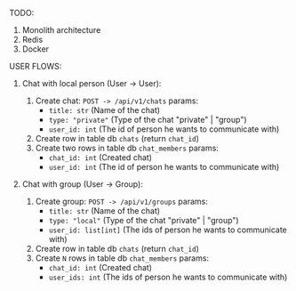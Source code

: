 TODO:
1) Monolith architecture
2) Redis
3) Docker

USER FLOWS:
1) Chat with local person (User -> User):
   1) Create chat: `POST -> /api/v1/chats`
    params:
        - `title: str` (Name of the chat)
        - `type: "private"` (Type of the chat "private" | "group")
        - `user_id: int` (The id of person he wants to communicate with)
   2) Create row in table db `chats` (return `chat_id`)
   3) Create two rows in table db `chat_members` params:
        - `chat_id: int` (Created chat)
        - `user_id: int` (The id of person he wants to communicate with)

2) Chat with group (User -> Group):
   1) Create group: `POST -> /api/v1/groups`
    params:
        - `title: str` (Name of the chat)
        - `type: "local"` (Type of the chat "private" | "group")
        - `user_id: list[int]` (The ids of person he wants to communicate with)
   2) Create row in table db `chats` (return `chat_id`)
   3) Create `N` rows in table db `chat_members` params:
        - `chat_id: int` (Created chat)
        - `user_ids: int` (The ids of person he wants to communicate with)
